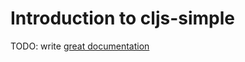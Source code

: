 # Introduction to cljs-simple

TODO: write [great documentation](http://jacobian.org/writing/what-to-write/)

